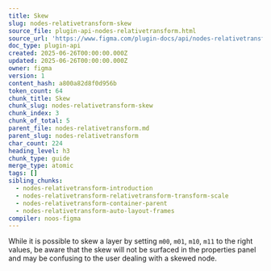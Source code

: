 ```yaml
---
title: Skew
slug: nodes-relativetransform-skew
source_file: plugin-api-nodes-relativetransform.html
source_url: 'https://www.figma.com/plugin-docs/api/nodes-relativetransform/'
doc_type: plugin-api
created: 2025-06-26T00:00:00.000Z
updated: 2025-06-26T00:00:00.000Z
owner: figma
version: 1
content_hash: a800a82d8f0d956b
token_count: 64
chunk_title: Skew
chunk_slug: nodes-relativetransform-skew
chunk_index: 3
chunk_of_total: 5
parent_file: nodes-relativetransform.md
parent_slug: nodes-relativetransform
char_count: 224
heading_level: h3
chunk_type: guide
merge_type: atomic
tags: []
sibling_chunks:
  - nodes-relativetransform-introduction
  - nodes-relativetransform-relativetransform-transform-scale
  - nodes-relativetransform-container-parent
  - nodes-relativetransform-auto-layout-frames
compiler: noos-figma
---
```


While it is possible to skew a layer by setting `m00`, `m01`, `m10`, `m11` to the right values, be aware that the skew will not be surfaced in the properties panel and may be confusing to the user dealing with a skewed node.
